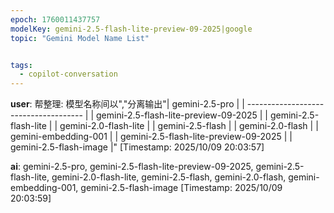 ```yaml
---
epoch: 1760011437757
modelKey: gemini-2.5-flash-lite-preview-09-2025|google
topic: "Gemini Model Name List"


tags:
  - copilot-conversation
---
```


**user**: 帮整理: 模型名称间以","分离输出"| gemini-2.5-pro                        |
| ------------------------------------- |
| gemini-2.5-flash-lite-preview-09-2025 |
| gemini-2.5-flash-lite                 |
| gemini-2.0-flash-lite                 |
| gemini-2.5-flash                      |
| gemini-2.0-flash                      |
| gemini-embedding-001                  |
| gemini-2.5-flash-lite-preview-09-2025 |
| gemini-2.5-flash-image                |"
[Timestamp: 2025/10/09 20:03:57]

**ai**: gemini-2.5-pro, gemini-2.5-flash-lite-preview-09-2025, gemini-2.5-flash-lite, gemini-2.0-flash-lite, gemini-2.5-flash, gemini-2.0-flash, gemini-embedding-001, gemini-2.5-flash-image
[Timestamp: 2025/10/09 20:03:59]